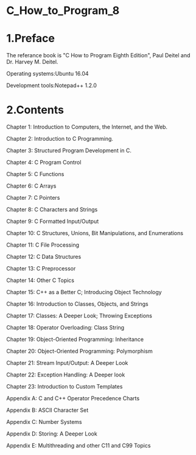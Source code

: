# C_How_to_Program_8

# 1.Preface
The referance book is "C How to Program Eighth Edition", Paul Deitel and Dr. Harvey M. Deitel.

Operating systems:Ubuntu 16.04 

Development tools:Notepad++ 1.2.0

# 2.Contents
Chapter 1: Introduction to Computers, the Internet, and the Web.

Chapter 2: Introduction to C Programming.

Chapter 3: Structured Program Development in C.

Chapter 4: C Program Control

Chapter 5: C Functions

Chapter 6: C Arrays

Chapter 7: C Pointers

Chapter 8: C Characters and Strings

Chapter 9: C Formatted Input/Output

Chapter 10: C Structures, Unions, Bit Manipulations, and Enumerations

Chapter 11: C File Processing

Chapter 12: C Data Structures

Chapter 13: C Preprocessor

Chapter 14: Other C Topics

Chapter 15: C++ as a Better C; Introducing Object Technology

Chapter 16: Introduction to Classes, Objects, and Strings

Chapter 17: Classes: A Deeper Look; Throwing Exceptions

Chapter 18: Operator Overloading: Class String

Chapter 19: Object-Oriented Programming: Inheritance

Chapter 20: Object-Oriented Programming: Polymorphism

Chapter 21: Stream Input/Output: A Deeper Look

Chapter 22: Exception Handling: A Deeper look

Chapter 23: Introduction to Custom Templates

Appendix A: C and C++ Operator Precedence Charts

Appendix B: ASCII Character Set

Appendix C: Number Systems

Appendix D: Storing: A Deeper Look

Appendix E: Multithreading and other C11 and C99 Topics
